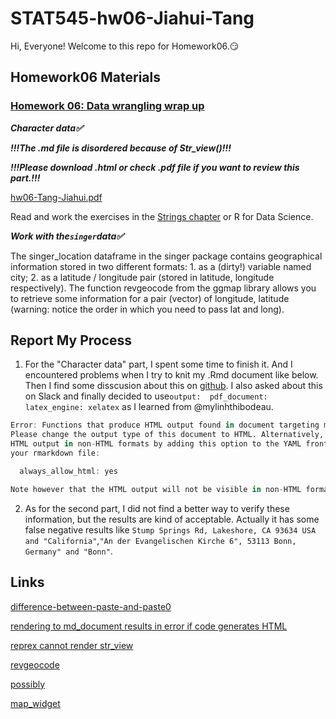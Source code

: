 
# STAT545-hw06-Jiahui-Tang

Hi, Everyone! Welcome to this repo for Homework06.:smirk:

## Homework06 Materials

### [Homework 06: Data wrangling wrap up](http://stat545.com/hw06_data-wrangling-conclusion.html)

***Character data:white_check_mark:***

***!!!The .md file is disordered because of Str_view()!!!***

***!!!Please download .html or check .pdf file if you want to review this part.!!!***

[hw06-Tang-Jiahui.pdf](https://github.com/Tangjiahui26/STAT545-hw-Tang-Jiahui/blob/master/hw06/hw06-Tang-Jiahui.pdf)

Read and work the exercises in the [Strings chapter](http://r4ds.had.co.nz/strings.html) or R for Data Science.

***Work with the`singer`data:white_check_mark:***

The singer_location dataframe in the singer package contains geographical information stored in two different formats: 1. as a (dirty!) variable named city; 2. as a latitude / longitude pair (stored in latitude, longitude respectively). The function revgeocode from the ggmap library allows you to retrieve some information for a pair (vector) of longitude, latitude (warning: notice the order in which you need to pass lat and long). 

## Report My Process

1. For the "Character data" part, I spent some time to finish it. And I encountered problems when I try to knit my .Rmd document like below. Then I find some disscusion about this on [github](https://github.com/tidyverse/reprex/issues/78). I also asked about this on Slack and finally decided to use`output:  pdf_document: latex_engine: xelatex` as I learned from @mylinhthibodeau.
```R
Error: Functions that produce HTML output found in document targeting markdown_github-ascii_identifiers output.
Please change the output type of this document to HTML. Alternatively, you can allow
HTML output in non-HTML formats by adding this option to the YAML front-matter of
your rmarkdown file:

  always_allow_html: yes

Note however that the HTML output will not be visible in non-HTML formats.
```
2. As for the second part, I did not find a better way to verify these information, but the results are kind of acceptable. Actually it has some false negative results like `Stump Springs Rd, Lakeshore, CA 93634 USA	and "California"`,`"An der Evangelischen Kirche 6", 53113 Bonn, Germany" and "Bonn"`.

## Links

[difference-between-paste-and-paste0](https://stackoverflow.com/questions/36279800/difference-between-paste-and-paste0)

[rendering to md_document results in error if code generates HTML](https://github.com/rstudio/rmarkdown/issues/516)

[reprex cannot render str_view](https://github.com/tidyverse/reprex/issues/78)

[revgeocode](https://www.rdocumentation.org/packages/ggmap/versions/2.6.1/topics/revgeocode)

[possibly](https://www.rdocumentation.org/packages/purrr/versions/0.2.4/topics/safely)

[map_widget](https://rstudio.github.io/leaflet/map_widget.html)